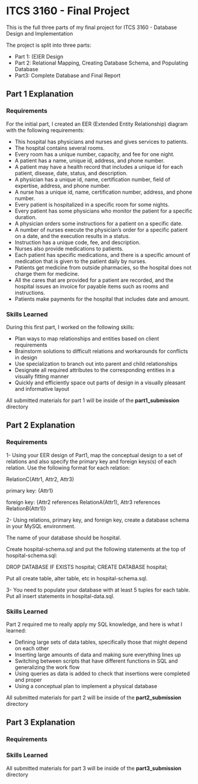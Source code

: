 # ITCS 3160 - Final Project
This is the full three parts of my final project for ITCS 3160 - Database Design and Implementation

The project is split into three parts:
* Part 1: (E)ER Design
* Part 2: Relational Mapping, Creating Database Schema, and Populating Database
* Part3: Complete Database and Final Report

## Part 1 Explanation
### Requirements
For the initial part, I created an EER (Extended Entity Relationship) diagram with the following requirements:
* This hospital has physicians and nurses and gives services to patients.
* The hospital contains several rooms.
* Every room has a unique number, capacity, and fee for one night.
* A patient has a name, unique id, address, and phone number.
* A patient may have a health record that includes a unique id for each patient, disease, date, status, and description.
* A physician has a unique id, name, certification number, field of expertise, address, and phone number.
* A nurse has a unique id, name, certification number, address, and phone number.
* Every patient is hospitalized in a specific room for some nights.
* Every patient has some physicians who monitor the patient for a specific duration.
* A physician orders some instructions for a patient on a specific date.
* A number of nurses execute the physician’s order for a specific patient on a date, and the execution results in a status.
* Instruction has a unique code, fee, and description.
* Nurses also provide medications to patients.
* Each patient has specific medications, and there is a specific amount of medication that is given to the patient daily by nurses.
* Patients get medicine from outside pharmacies, so the hospital does not charge them for medicine.
* All the cares that are provided for a patient are recorded, and the hospital issues an invoice for payable items such as rooms and instructions.
* Patients make payments for the hospital that includes date and amount.

### Skills Learned
During this first part, I worked on the following skills:
* Plan ways to map relationships and entities based on client requirements
* Brainstorm solutions to difficult relations and workarounds for conflicts in design
* Use specialization to branch out into parent and child relationships
* Designate all required attributes to the corresponding entities in a visually fitting manner
* Quickly and efficiently space out parts of design in a visually pleasant and informative layout

All submitted materials for part 1 will be inside of the <b>part1_submission</b> directory

## Part 2 Explanation
### Requirements
1- Using your EER design of Part1, map the conceptual design to a set of relations and also specify the primary key and foreign keys(s) of each relation. Use the following format for each relation:

RelationC(Attr1, Attr2, Attr3)

primary key: {Attr1}

foreign key: {Attr2 references RelationA(Attr1), Attr3 references RelationB(Attr1)} 

2- Using relations, primary key, and foreign key, create a database schema in your MySQL environment.

The name of your database should be hospital.

Create hospital-schema.sql and put the following statements at the top of hospital-schema.sql:

DROP DATABASE IF EXISTS hospital;
CREATE DATABASE hospital;

Put all create table, alter table, etc in hospital-schema.sql.

3- You need to populate your database with at least 5 tuples for each table. Put all insert statements in hospital-data.sql.

### Skills Learned
Part 2 required me to really apply my SQL knowledge, and here is what I learned:
* Defining large sets of data tables, specifically those that might depend on each other
* Inserting large amounts of data and making sure everything lines up
* Switching between scripts that have different functions in SQL and generalizing the work flow
* Using queries as data is added to check that insertions were completed and proper
* Using a conceptual plan to implement a physical database

All submitted materials for part 2 will be inside of the <b>part2_submission</b> directory

## Part 3 Explanation
### Requirements

### Skills Learned


All submitted materials for part 3 will be inside of the <b>part3_submission</b> directory
